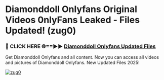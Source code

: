 # Diamonddoll Onlyfans Original Videos 0nlyFans Leaked - Files Updated! (zug0)

<h3>🔴 CLICK HERE 🌐==►► <a href="https://tinyurl.com/2m67pmp6" rel="nofollow">Diamonddoll Onlyfans Updated Files</a></h3>

Get Diamonddoll Onlyfans and all content. Now you can access all videos and pictures of Diamonddoll Onlyfans. New Updated Files 2025!

[![zug0](https://i.imgur.com/H4QAA4z.gif)](https://tinyurl.com/2m67pmp6)